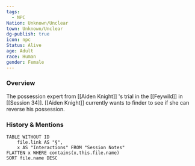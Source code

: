 ```yaml
---
tags:
  - NPC
Nation: Unknown/Unclear
town: Unknown/Unclear
dg-publish: true
icon: npc
Status: Alive
age: Adult
race: Human
gender: Female
---
```


### Overview
The possession expert from [[Aiden Knight]] 's trial in the [[Feywild]] in [[Session 34]]. [[Aiden Knight]] currently wants to finder to see if she can reverse his possession. 

### History & Mentions
```dataview
TABLE WITHOUT ID
	file.link AS "§", 
	x AS "Interactions" FROM "Session Notes"
FLATTEN x WHERE contains(x,this.file.name) 
SORT file.name DESC
```